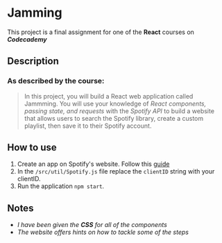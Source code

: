 # Jamming
This project is a final assignment for one of the **React** courses on **_Codecademy_**
## Description
### As described by the course:
>In this project, you will build a React web application called Jammming. You will use your knowledge of _React components, passing state, and requests_ with the _Spotify API_ to build a website that allows users to search the Spotify library, create a custom playlist, then save it to their Spotify account.
## How to use
1. Create an app on Spotify's website. Follow this [guide](https://developer.spotify.com/documentation/general/guides/authorization/app-settings/)
2. In the `/src/util/Spotify.js` file replace the `clientID` string with your clientID.
3. Run the application `npm start`.
## Notes
- _I have been given the **CSS** for all of the components_
- _The website offers hints on how to tackle some of the steps_

